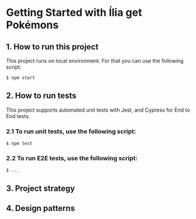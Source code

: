 # Getting Started with Ília get Pokémons


## 1. How to run this project
This project runs on local environment. For that you can use the following script:

`$ npm start`

## 2. How to run tests
This project supports automated unit tests with Jest, and Cypress for End to End tests.

### 2.1 To run unit tests, use the following script:

`$ npm test`

### 2.2 To run E2E tests, use the following script:

`$ ...`

## 3. Project strategy


## 4. Design patterns